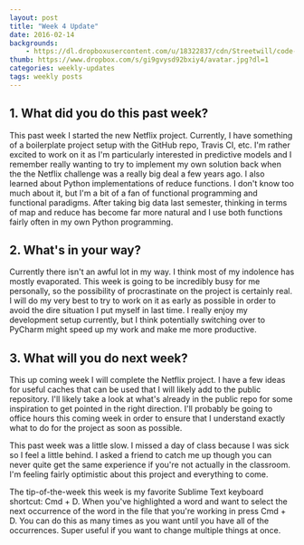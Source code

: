 ```yaml
---
layout: post
title: "Week 4 Update"
date: 2016-02-14
backgrounds:
    - https://dl.dropboxusercontent.com/u/18322837/cdn/Streetwill/code-screen.jpg
thumb: https://www.dropbox.com/s/gi9gvysd92bxiy4/avatar.jpg?dl=1
categories: weekly-updates
tags: weekly posts
---
```


## 1. What did you do this past week?

This past week I started the new Netflix project. Currently, I have something of a boilerplate project setup with the GitHub repo, Travis CI, etc. I'm rather excited to work on it as I'm particularly interested in predictive models and I remember really wanting to try to implement my own solution back when the the Netflix challenge was a really big deal a few years ago. I also learned about Python implementations of reduce functions. I don't know too much about it, but I'm a bit of a fan of functional programming and functional paradigms. After taking big data last semester, thinking in terms of map and reduce has become far more natural and I use both functions fairly often in my own Python programming.

## 2. What's in your way?

Currently there isn't an awful lot in my way. I think most of my indolence has mostly evaporated. This week is going to be incredibly busy for me personally, so the possibility of procrastinate on the project is certainly real. I will do my very best to try to work on it as early as possible in order to avoid the dire situation I put myself in last time. I really enjoy my development setup currently, but I think potentially switching over to PyCharm might speed up my work and make me more productive.

## 3. What will you do next week?

This up coming week I will complete the Netflix project. I have a few ideas for useful caches that can be used that I will likely add to the public repository. I'll likely take a look at what's already in the public repo for some inspiration to get pointed in the right direction. I'll probably be going to office hours this coming week in order to ensure that I understand exactly what to do for the project as soon as possible.

This past week was a little slow. I missed a day of class because I was sick so I feel a little behind. I asked a friend to catch me up though you can never quite get the same experience if you're not actually in the classroom. I'm feeling fairly optimistic about this project and everything to come.

The tip-of-the-week this week is my favorite Sublime Text keyboard shortcut: Cmd + D. When you've highlighted a word and want to select the next occurrence of the word in the file that you're working in press Cmd + D. You can do this as many times as you want until you have all of the occurrences. Super useful if you want to change multiple things at once.
